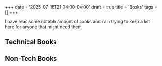 +++
date = '2025-07-18T21:04:00-04:00'
draft = true
title = 'Books'
tags = []
+++

I have read some notable amount of books and i am trying to keep a list here for anyone that might need them.

## Technical Books




## Non-Tech Books
